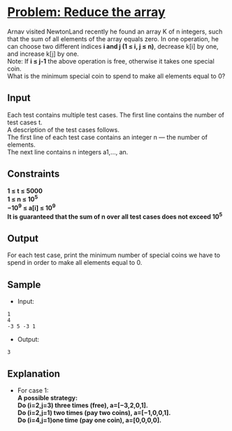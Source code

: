 # [Problem: Reduce the array](https://my.newtonschool.co/playground/code/9919blxi82k3)

Arnav visited NewtonLand recently he found an array K of n integers, such that the sum of all elements of the array equals zero. In one operation, he can choose two different indices **i and j (1 ≤ i, j ≤ n)**, decrease k[i] by one, and increase k[j] by one.<br>
Note: If **i ≤ j-1** the above operation is free, otherwise it takes one special coin. <br>
What is the minimum special coin to spend to make all elements equal to 0?

## Input

Each test contains multiple test cases. The first line contains the number of test cases t. <br>
A description of the test cases follows. <br>
The first line of each test case contains an integer n — the number of elements. <br>
The next line contains n integers a1,…, an.  

## Constraints

**1 ≤ t ≤ 5000 <br>
1 ≤ n ≤ 10<sup>5</sup> <br>
−10<sup>9</sup> ≤ a[i] ≤ 10<sup>9</sup> <br>
It is guaranteed that the sum of n over all test cases does not exceed 10<sup>5</sup>**

## Output

For each test case, print the minimum number of special coins we have to spend in order to make all elements equal to 0.

## Sample

- Input:
```
1
4
-3 5 -3 1
```

- Output:
```
3
```

## Explanation

- For case 1: <br> **A possible strategy: <br>
Do (i=2,j=3)  three times (free), a=[−3,2,0,1]. <br>
Do (i=2,j=1) two times (pay two coins), a=[−1,0,0,1]. <br>
Do (i=4,j=1)one time (pay one coin), a=[0,0,0,0].**
